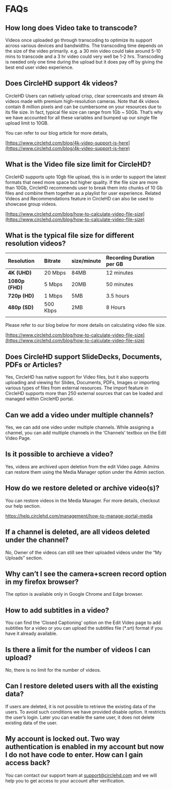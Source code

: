 # FAQs

## How long does Video take to transcode?

Videos once uploaded go through transcoding to optimize its support across various devices and bandwidths. The transcoding time depends on the size of the video primarily. e.g. a 30 min video could take around 5-10 mins to transcode and a 3 hr video could very well be 1-2 hrs. Transcoding is needed only one time during the upload but it does pay off by giving the best end user video experience.

## Does CircleHD support 4k videos?

CircleHD Users can natively upload crisp, clear screencasts and stream 4k videos made with premium high-resolution cameras. Note that 4k videos contain 8 million pixels and can be cumbersome on your resources due to its file size. In fact, typical file size can range from 1Gb ~ 50Gb. That’s why we have accounted for all these variables and bumped up our single file upload limit to 10GB.

You can refer to our blog article for more details,

[https://www.circlehd.com/blog/4k-video-support-is-here](https://www.circlehd.com/blog/4k-video-support-is-here)

## What is the Video file size limit for CircleHD?

CircleHD supports upto 10gb file upload, this is in order to support the latest formats that need more space but higher quality. If the file size are more than 10Gb, CircleHD recommends user to break them into chunks of 10 Gb files and combine them together as a playlist for user experience. Related Videos and Recommendations feature in CircleHD can also be used to showcase group videos. 

[https://www.circlehd.com/blog/how-to-calculate-video-file-size](https://www.circlehd.com/blog/how-to-calculate-video-file-size)

## What is the typical file size for different resolution videos?

| **Resolution** | **Bitrate** | **size/minute** | **Recording Duration per GB** |
| :--- | :--- | :--- | :--- |
| **4K \(UHD\)** | 20 Mbps | 84MB | 12 minutes |
| **1080p \(FHD\)** | 5 Mbps | 20MB | 50 minutes |
| **720p \(HD\)** | 1 Mbps | 5MB | 3.5 hours |
| **480p \(SD\)** | 500 Kbps | 2MB | 8 Hours |
|  |  |  |  |

Please refer to our blog below for more details on calculating video file size.

[https://www.circlehd.com/blog/how-to-calculate-video-file-size](https://www.circlehd.com/blog/how-to-calculate-video-file-size)

## **Does CircleHD support SlideDecks, Documents, PDFs or Articles?**

Yes, CircleHD has native support for Video files, but it also supports uploading and viewing for Slides, Documents, PDFs, Images or importing various types of files from external resources. The import feature in CircleHD supports more than 250 external sources that can be loaded and managed within CircleHD portal.

## **Can we add a video under multiple channels?**

Yes, we can add one video under multiple channels. While assigning a channel, you can add multiple channels in the ‘Channels’ textbox on the Edit Video Page.

##  **Is it possible to archieve a video?**

Yes, videos are archived upon deletion from the edit Video page. Admins can restore them using the Media Manager option under the Admin section.

## **How do we restore deleted or archive video\(s\)?**

You can restore videos in the Media Manager. For more details, checkout our help section.

https://help.circlehd.com/management/how-to-manage-portal-media

##  **If a channel is deleted, are all videos deleted under the channel?**

No, Owner of the videos can still see their uploaded videos under the “My Uploads” section.

## **Why can’t I see the camera+screen record option in my firefox browser?**

   The option is available only in Google Chrome and Edge browser.  

## **How to add subtitles in a video?**

You can find the ‘Closed Captioning’ option on the Edit Video page to add subtitles for a video or you can upload the subtitles file \(\*.srt\) format if you have it already available. 

## **Is there a limit for the number of videos I can upload?**

No, there is no limit for the number of videos. 

##  **Can I restore deleted users with all the existing data?**

If users are deleted, it is not possible to retrieve the existing data of the users. To avoid such conditions we have provided disable option. It restricts the user’s login. Later you can enable the same user, it does not delete existing data of the user. 

## **My account is locked out. Two way authentication is enabled in my account but now I do not have code to enter. How can I gain access back?**

You can contact our support team at support@circlehd.com and we will help you to get access to your account after verification. 

##   

 



 

  
 

  
 

 

  
 

 

  
 

 



